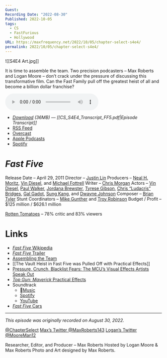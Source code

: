 ```yaml
---
Guest: 
Recording Date: "2022-08-30"
Published: 2022-10-05
tags:
  - CS
  - FastFurious
  - Hollywood
URL: https://maxfrequency.net/2022/10/05/chapter-select-s4e4/
permalink: 2022/10/05/chapter-select-s4e4/
---
```

![[S4E4 Art.jpg]]

It is time to assemble the team. Two precision podcasters – Max Roberts and Logan Moore – don’t crack under the pressure of discussing this transformative film. Can the Fast Family pull off the greatest heist of all and become a billion dollar franchise?

<audio controls>
  <source src="https://traffic.libsyn.com/chapterselectpod/CS_S4E4_Final.mp3">
</audio>

- *[Download](https://traffic.libsyn.com/chapterselectpod/CS_S4E4_Final.mp3) (36MB)  — [[CS_S4E4_Transcript_FF5.pdf|Episode Transcript]]*
- [RSS Feed](https://chapterselectpod.libsyn.com/rss)
- [Overcast](https://overcast.fm/itunes1568777352/chapter-select)
- [Apple Podcasts](https://podcasts.apple.com/us/podcast/chapter-select/id1568777352)
- [Spotify](https://open.spotify.com/show/4f1TLZXbwtSX7uHROe9KlS)

# *Fast Five*

Release Date – April 29, 2011
Director – [Justin Lin](https://en.wikipedia.org/wiki/Justin_Lin)
Producers – [Neal H. Moritz](https://en.wikipedia.org/wiki/Neal_H._Moritz), [Vin Diesel](https://en.wikipedia.org/wiki/Vin_Diesel), and [Michael Fottrell](https://www.imdb.com/name/nm0288202/)
Writer – [Chris Morgan](https://en.wikipedia.org/wiki/Chris_Morgan_(filmmaker))
Actors – [Vin Diesel](https://en.wikipedia.org/wiki/Vin_Diesel), [Paul Walker](https://en.wikipedia.org/wiki/Paul_Walker), [Jordana Brewster](https://en.wikipedia.org/wiki/Jordana_Brewster), [Tyrese Gibson](https://en.wikipedia.org/wiki/Tyrese_Gibson), [Chris “Ludacris” Bridges](https://en.wikipedia.org/wiki/Ludacris), [Gal Gadot](https://en.wikipedia.org/wiki/Gal_Gadot), [Sung Kang](https://en.wikipedia.org/wiki/Sung_Kang), and [Dwayne Johnson](https://en.wikipedia.org/wiki/Dwayne_Johnson)
Composer – [Brian Tyler](https://en.wikipedia.org/wiki/Brian_Tyler)
Stunt Coordinators – [Mike Gunther](https://www.imdb.com/name/nm0348389/) and [Troy Robinson](https://www.imdb.com/name/nm0733162/)
Budget / Profit – $125 million / $626.1 million

[Rotten Tomatoes](https://www.rottentomatoes.com/m/fast_five) – 78% critic and 83% viewers
# Links

- [*Fast Five* Wikipedia](https://en.wikipedia.org/wiki/Fast_Five)
- [*Fast Five* Trailer](https://youtu.be/vcn2GOuZCKI)
- [Assembling the Team](https://youtu.be/rZzzAfvu5Dk)
- [[The Vault Heist in Fast Five was Pulled Off with Practical Effects]]
- [Pressure, Crunch, Blacklist Fears: The MCU’s Visual Effects Artists Speak Out](https://www.ign.com/articles/marvel-vfx-artists-she-hulk-breaking-point)
- [*Top Gun: Maverick* Practical Effects](https://youtu.be/KMbBh2CxUOw)
- Soundtrack
	- [Music](https://music.apple.com/us/album/fast-five-original-motion-picture-soundtrack/1440780998)
	- [Spotify](https://open.spotify.com/album/4m2xhUYfu1TIPoSDpQAOp8)
	- [YouTube](https://www.youtube.com/playlist?list=OLAK5uy_mQ1j5p-GH6kB6iwk6Ac_suI0PiX2iYzyg)
- [*Fast Five* Cars](https://fastandfurious.fandom.com/wiki/Category:Fast_Five_Cars)

---
*This episode was originally recorded on August 30, 2022.*

[@ChapterSelect](https://www.twitter.com/chapterselect)
[Max’s Twitter @MaxRoberts143](https://www.twitter.com/maxroberts143)
[Logan’s Twitter @MooreMan12](https://www.twitter.com/mooreman12)

Researcher, Editor, and Producer – Max Roberts
Hosted by Logan Moore & Max Roberts
Photo and Art designed by Max Roberts.